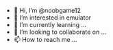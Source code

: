 - 👋 Hi, I’m @noobgame12
- 👀 I’m interested in emulator
- 🌱 I’m currently learning ...
- 💞️ I’m looking to collaborate on ...
- 📫 How to reach me ...

<!---
noobgame12/noobgame12 is a ✨ special ✨ repository because its `README.md` (this file) appears on your GitHub profile.
You can click the Preview link to take a look at your changes.
--->

